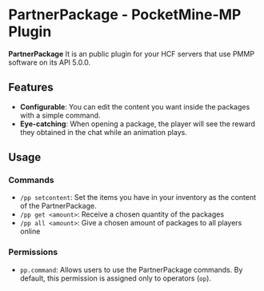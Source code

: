 # PartnerPackage - PocketMine-MP Plugin

**PartnerPackage** It is an public plugin for your HCF servers that use PMMP software on its API 5.0.0.

## Features

- **Configurable**: You can edit the content you want inside the packages with a simple command.
- **Eye-catching**: When opening a package, the player will see the reward they obtained in the chat while an animation plays.

## Usage

### Commands

- `/pp setcontent`: Set the items you have in your inventory as the content of the PartnerPackage.
- `/pp get <amount>`: Receive a chosen quantity of the packages
- `/pp all <amount>`: Give a chosen amount of packages to all players online

### Permissions

- `pp.command`: Allows users to use the PartnerPackage commands. By default, this permission is assigned only to operators (`op`).
